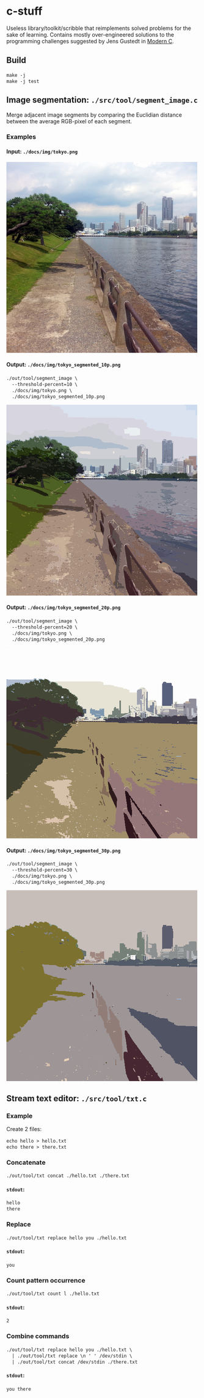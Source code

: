 # c-stuff

Useless library/toolkit/scribble that reimplements solved problems for the sake of learning.
Contains mostly over-engineered solutions to the programming challenges suggested by Jens Gustedt in [Modern C](https://gustedt.gitlabpages.inria.fr/modern-c/).

## Build

```
make -j
make -j test
```

## Image segmentation: `./src/tool/segment_image.c`

Merge adjacent image segments by comparing the Euclidian distance between the average RGB-pixel of each segment.

### Examples

#### Input: `./docs/img/tokyo.png`

![](/docs/img/tokyo.png)

#### Output: `./docs/img/tokyo_segmented_10p.png`
```
./out/tool/segment_image \
  --threshold-percent=10 \
  ./docs/img/tokyo.png \
  ./docs/img/tokyo_segmented_10p.png
```
![](/docs/img/tokyo_segmented_10p.png)

#### Output: `./docs/img/tokyo_segmented_20p.png`
```
./out/tool/segment_image \
  --threshold-percent=20 \
  ./docs/img/tokyo.png \
  ./docs/img/tokyo_segmented_20p.png
```
![](/docs/img/tokyo_segmented_20p.png)

#### Output: `./docs/img/tokyo_segmented_30p.png`
```
./out/tool/segment_image \
  --threshold-percent=30 \
  ./docs/img/tokyo.png \
  ./docs/img/tokyo_segmented_30p.png
```
![](/docs/img/tokyo_segmented_30p.png)


## Stream text editor: `./src/tool/txt.c`

### Example
Create 2 files:
```
echo hello > hello.txt
echo there > there.txt
```

### Concatenate
```
./out/tool/txt concat ./hello.txt ./there.txt
```
#### `stdout`:
```
hello
there
```

### Replace
```
./out/tool/txt replace hello you ./hello.txt
```
#### `stdout`:
```
you
```

### Count pattern occurrence
```
./out/tool/txt count l ./hello.txt
```
#### `stdout`:
```
2
```

### Combine commands
```
./out/tool/txt replace hello you ./hello.txt \
  | ./out/tool/txt replace \n ' ' /dev/stdin \
  | ./out/tool/txt concat /dev/stdin ./there.txt
```
#### `stdout`:
```
you there
```
